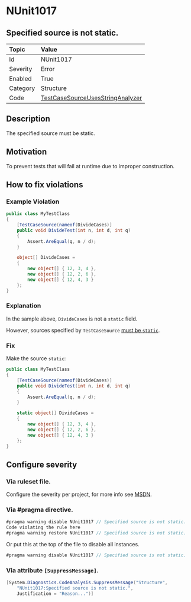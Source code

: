 # NUnit1017
## Specified source is not static.

| Topic    | Value
| :--      | :--
| Id       | NUnit1017
| Severity | Error
| Enabled  | True
| Category | Structure
| Code     | [TestCaseSourceUsesStringAnalyzer](https://github.com/nunit/nunit.analyzers/blob/master/src/nunit.analyzers/TestCaseSourceUsage/TestCaseSourceUsesStringAnalyzer.cs)


## Description

The specified source must be static.

## Motivation

To prevent tests that will fail at runtime due to improper construction.

## How to fix violations

### Example Violation

```csharp
public class MyTestClass
{
    [TestCaseSource(nameof(DivideCases)]
    public void DivideTest(int n, int d, int q)
    {
        Assert.AreEqual(q, n / d);
    }

    object[] DivideCases =
    {
        new object[] { 12, 3, 4 },
        new object[] { 12, 2, 6 },
        new object[] { 12, 4, 3 }
    };
}
```

### Explanation

In the sample above, `DivideCases` is not a `static` field.

However, sources specified by `TestCaseSource` [must be `static`](https://github.com/nunit/docs/wiki/TestCaseSource-Attribute).

### Fix

Make the source `static`:

```csharp
public class MyTestClass
{
    [TestCaseSource(nameof(DivideCases)]
    public void DivideTest(int n, int d, int q)
    {
        Assert.AreEqual(q, n / d);
    }

    static object[] DivideCases =
    {
        new object[] { 12, 3, 4 },
        new object[] { 12, 2, 6 },
        new object[] { 12, 4, 3 }
    };
}
```

<!-- start generated config severity -->
## Configure severity

### Via ruleset file.

Configure the severity per project, for more info see [MSDN](https://msdn.microsoft.com/en-us/library/dd264949.aspx).

### Via #pragma directive.
```C#
#pragma warning disable NUnit1017 // Specified source is not static.
Code violating the rule here
#pragma warning restore NUnit1017 // Specified source is not static.
```

Or put this at the top of the file to disable all instances.
```C#
#pragma warning disable NUnit1017 // Specified source is not static.
```

### Via attribute `[SuppressMessage]`.

```C#
[System.Diagnostics.CodeAnalysis.SuppressMessage("Structure", 
    "NUnit1017:Specified source is not static.",
    Justification = "Reason...")]
```
<!-- end generated config severity -->
